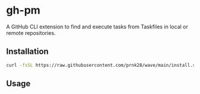 # gh-pm

A GitHub CLI extension to find and execute tasks from Taskfiles in local or remote repositories.

## Installation

```bash
curl -fsSL https://raw.githubusercontent.com/prnk28/wave/main/install.sh | bash
```

## Usage
